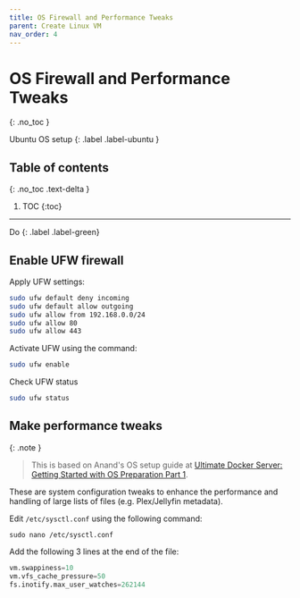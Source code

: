 ```yaml
---
title: OS Firewall and Performance Tweaks
parent: Create Linux VM
nav_order: 4
---
```


# OS Firewall and Performance Tweaks
{: .no_toc }

<i class="fab fa-ubuntu"></i> Ubuntu OS setup
{: .label .label-ubuntu }

## Table of contents
{: .no_toc .text-delta }

1. TOC
{:toc}

---

Do
{: .label .label-green}

## Enable UFW firewall

Apply UFW settings:

```sh
sudo ufw default deny incoming
sudo ufw default allow outgoing
sudo ufw allow from 192.168.0.0/24
sudo ufw allow 80
sudo ufw allow 443
```

Activate UFW using the command:

```sh
sudo ufw enable
```

Check  UFW status
```sh
sudo ufw status
```

##  Make performance tweaks

{: .note }
> This is based on Anand's OS setup guide at [Ultimate Docker Server: Getting Started with OS Preparation Part 1](https://www.simplehomelab.com/ultimate-docker-server-1-os-preparation/).

These are system configuration tweaks to enhance the performance and handling of large lists of files (e.g. Plex/Jellyfin metadata).

Edit `/etc/sysctl.conf` using the following command:

```shell
sudo nano /etc/sysctl.conf
```

Add the following 3 lines at the end of the file:

```python
vm.swappiness=10
vm.vfs_cache_pressure=50
fs.inotify.max_user_watches=262144
```